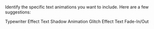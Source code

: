 Identify the specific text animations you want to include. Here are a few suggestions:

Typewriter Effect
Text Shadow Animation
Glitch Effect
Text Fade-In/Out

